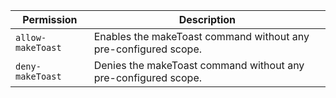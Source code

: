 | Permission | Description |
|------|-----|
|`allow-makeToast`|Enables the makeToast command without any pre-configured scope.|
|`deny-makeToast`|Denies the makeToast command without any pre-configured scope.|
